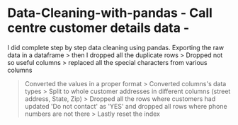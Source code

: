 # Data-Cleaning-with-pandas - Call centre customer details data - 
I did complete step by step data cleaning using pandas. 
Exporting the raw data in a dataframe > then I dropped all the duplicate rows > Dropped not so useful columns > replaced all the special characters from various columns 
> Converted the values in a proper format > Converted columns's data types > Split to whole customer addresses in different columns (street address, State, Zip) >
Dropped all the rows where customers had updated 'Do not contact' as 'YES' and dropped all rows where phone numbers are not there > Lastly reset the index
